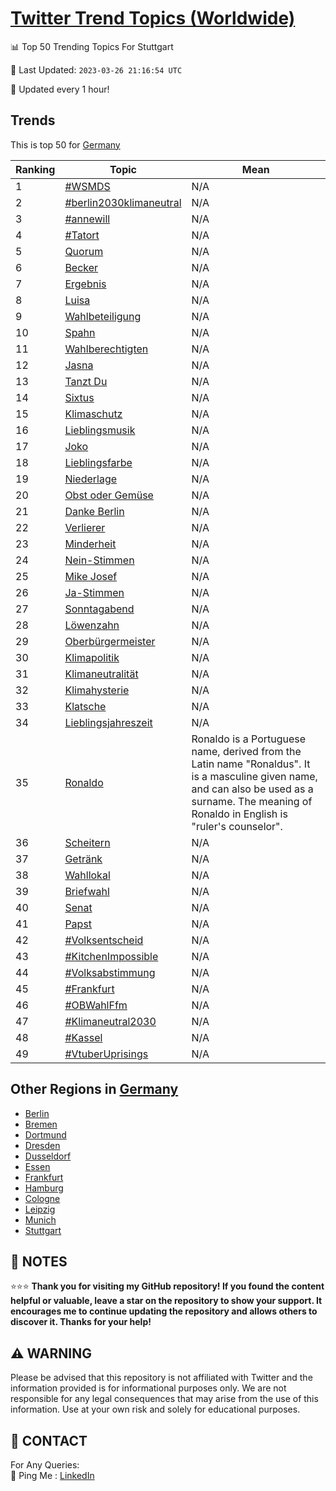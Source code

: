 [Twitter Trend Topics (Worldwide)](https://github.com/ErcinDedeoglu/Twitter-Trend-Topics)
==========


📊 Top 50 Trending Topics For Stuttgart

📆 Last Updated: `2023-03-26 21:16:54 UTC`

🔧 Updated every 1 hour!


## Trends

This is top 50 for [Germany](</Germany>)

| Ranking | Topic | Mean |
| ------- | ------------ | ------------ |
| 1 | [#WSMDS](http://twitter.com/search?q=%23WSMDS) | N/A |
| 2 | [#berlin2030klimaneutral](http://twitter.com/search?q=%23berlin2030klimaneutral) | N/A |
| 3 | [#annewill](http://twitter.com/search?q=%23annewill) | N/A |
| 4 | [#Tatort](http://twitter.com/search?q=%23Tatort) | N/A |
| 5 | [Quorum](http://twitter.com/search?q=Quorum) | N/A |
| 6 | [Becker](http://twitter.com/search?q=Becker) | N/A |
| 7 | [Ergebnis](http://twitter.com/search?q=Ergebnis) | N/A |
| 8 | [Luisa](http://twitter.com/search?q=Luisa) | N/A |
| 9 | [Wahlbeteiligung](http://twitter.com/search?q=Wahlbeteiligung) | N/A |
| 10 | [Spahn](http://twitter.com/search?q=Spahn) | N/A |
| 11 | [Wahlberechtigten](http://twitter.com/search?q=Wahlberechtigten) | N/A |
| 12 | [Jasna](http://twitter.com/search?q=Jasna) | N/A |
| 13 | [Tanzt Du](http://twitter.com/search?q=Tanzt+Du) | N/A |
| 14 | [Sixtus](http://twitter.com/search?q=Sixtus) | N/A |
| 15 | [Klimaschutz](http://twitter.com/search?q=Klimaschutz) | N/A |
| 16 | [Lieblingsmusik](http://twitter.com/search?q=Lieblingsmusik) | N/A |
| 17 | [Joko](http://twitter.com/search?q=Joko) | N/A |
| 18 | [Lieblingsfarbe](http://twitter.com/search?q=Lieblingsfarbe) | N/A |
| 19 | [Niederlage](http://twitter.com/search?q=Niederlage) | N/A |
| 20 | [Obst oder Gemüse](http://twitter.com/search?q=Obst+oder+Gem%c3%bcse) | N/A |
| 21 | [Danke Berlin](http://twitter.com/search?q=Danke+Berlin) | N/A |
| 22 | [Verlierer](http://twitter.com/search?q=Verlierer) | N/A |
| 23 | [Minderheit](http://twitter.com/search?q=Minderheit) | N/A |
| 24 | [Nein-Stimmen](http://twitter.com/search?q=Nein-Stimmen) | N/A |
| 25 | [Mike Josef](http://twitter.com/search?q=Mike+Josef) | N/A |
| 26 | [Ja-Stimmen](http://twitter.com/search?q=Ja-Stimmen) | N/A |
| 27 | [Sonntagabend](http://twitter.com/search?q=Sonntagabend) | N/A |
| 28 | [Löwenzahn](http://twitter.com/search?q=L%c3%b6wenzahn) | N/A |
| 29 | [Oberbürgermeister](http://twitter.com/search?q=Oberb%c3%bcrgermeister) | N/A |
| 30 | [Klimapolitik](http://twitter.com/search?q=Klimapolitik) | N/A |
| 31 | [Klimaneutralität](http://twitter.com/search?q=Klimaneutralit%c3%a4t) | N/A |
| 32 | [Klimahysterie](http://twitter.com/search?q=Klimahysterie) | N/A |
| 33 | [Klatsche](http://twitter.com/search?q=Klatsche) | N/A |
| 34 | [Lieblingsjahreszeit](http://twitter.com/search?q=Lieblingsjahreszeit) | N/A |
| 35 | [Ronaldo](http://twitter.com/search?q=Ronaldo) | Ronaldo is a Portuguese name, derived from the Latin name "Ronaldus". It is a masculine given name, and can also be used as a surname. The meaning of Ronaldo in English is "ruler's counselor". |
| 36 | [Scheitern](http://twitter.com/search?q=Scheitern) | N/A |
| 37 | [Getränk](http://twitter.com/search?q=Getr%c3%a4nk) | N/A |
| 38 | [Wahllokal](http://twitter.com/search?q=Wahllokal) | N/A |
| 39 | [Briefwahl](http://twitter.com/search?q=Briefwahl) | N/A |
| 40 | [Senat](http://twitter.com/search?q=Senat) | N/A |
| 41 | [Papst](http://twitter.com/search?q=Papst) | N/A |
| 42 | [#Volksentscheid](http://twitter.com/search?q=%23Volksentscheid) | N/A |
| 43 | [#KitchenImpossible](http://twitter.com/search?q=%23KitchenImpossible) | N/A |
| 44 | [#Volksabstimmung](http://twitter.com/search?q=%23Volksabstimmung) | N/A |
| 45 | [#Frankfurt](http://twitter.com/search?q=%23Frankfurt) | N/A |
| 46 | [#OBWahlFfm](http://twitter.com/search?q=%23OBWahlFfm) | N/A |
| 47 | [#Klimaneutral2030](http://twitter.com/search?q=%23Klimaneutral2030) | N/A |
| 48 | [#Kassel](http://twitter.com/search?q=%23Kassel) | N/A |
| 49 | [#VtuberUprisings](http://twitter.com/search?q=%23VtuberUprisings) | N/A |



## Other Regions in [Germany](</Germany>)

* [Berlin](</Germany/Berlin.md>)
* [Bremen](</Germany/Bremen.md>)
* [Dortmund](</Germany/Dortmund.md>)
* [Dresden](</Germany/Dresden.md>)
* [Dusseldorf](</Germany/Dusseldorf.md>)
* [Essen](</Germany/Essen.md>)
* [Frankfurt](</Germany/Frankfurt.md>)
* [Hamburg](</Germany/Hamburg.md>)
* [Cologne](</Germany/Cologne.md>)
* [Leipzig](</Germany/Leipzig.md>)
* [Munich](</Germany/Munich.md>)
* [Stuttgart](</Germany/Stuttgart.md>)



## 📝 NOTES

⭐⭐⭐ **Thank you for visiting my GitHub repository! If you found the content helpful or valuable, leave a star on the repository to show your support. It encourages me to continue updating the repository and allows others to discover it. Thanks for your help!**


## ⚠️ WARNING

Please be advised that this repository is not affiliated with Twitter and the information provided is for informational purposes only. We are not responsible for any legal consequences that may arise from the use of this information. Use at your own risk and solely for educational purposes.


## 📨 CONTACT

 For Any Queries:  
            🏓 Ping Me : [LinkedIn](https://www.linkedin.com/in/ercindedeoglu/)
